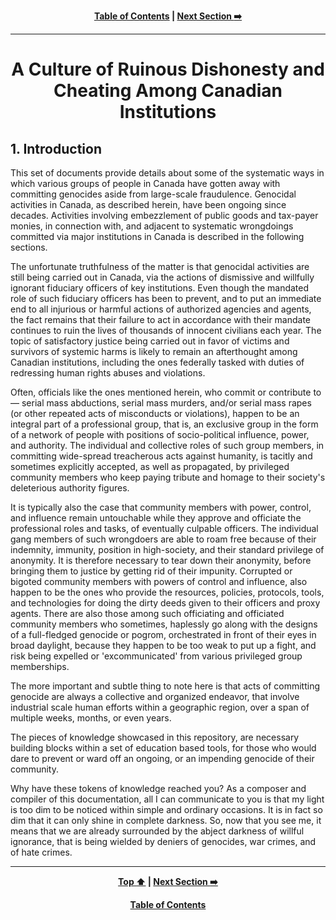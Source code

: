 <div align="center">
  
  **[Table of Contents][TOC] | [Next Section :arrow_right:][Next]**
  
  [Next]: ./02-0.md
  [TOC]: ./README.md#table-of-contents
  
</div>

---

<div align="center">
  <h1> A Culture of Ruinous Dishonesty and Cheating Among Canadian Institutions</h1>
</div>

## 1. Introduction

This set of documents provide details about some of the systematic ways in which various groups of people in Canada have gotten away with committing genocides aside from large-scale fraudulence. Genocidal activities in Canada, as described herein, have been ongoing since decades. Activities involving embezzlement of public goods and tax-payer monies, in connection with, and adjacent to systematic wrongdoings committed via major institutions in Canada is described in the following sections. 

The unfortunate truthfulness of the matter is that genocidal activities are still being carried out in Canada, via the actions of dismissive and willfully ignorant fiduciary officers of key institutions. Even though the mandated role of such fiduciary officers has been to prevent, and to put an immediate end to all injurious or harmful actions of authorized agencies and agents, the fact remains that their failure to act in accordance with their mandate continues to ruin the lives of thousands of innocent civilians each year. The topic of satisfactory justice being carried out in favor of victims and survivors of systemic harms is likely to remain an afterthought among Canadian institutions, including the ones federally tasked with duties of redressing human rights abuses and violations.

Often, officials like the ones mentioned herein, who commit or contribute to — serial mass abductions, serial mass murders, and/or serial mass rapes (or other repeated acts of misconducts or violations), happen to be an integral part of a professional group, that is, an exclusive group in the form of a network of people with positions of socio-political influence, power, and authority. The individual and collective roles of such group members, in committing wide-spread treacherous acts against humanity, is tacitly and sometimes explicitly accepted, as well as propagated, by privileged community members who keep paying tribute and homage to their society's deleterious authority figures. 

It is typically also the case that community members with power, control, and influence remain untouchable while they approve and officiate the professional roles and tasks, of eventually culpable officers. The individual gang members of such wrongdoers are able to roam free because of their indemnity, immunity, position in high-society, and their standard privilege of anonymity. It is therefore necessary to tear down their anonymity, before bringing them to justice by getting rid of their impunity. Corrupted or bigoted community members with powers of control and influence, also happen to be the ones who provide the resources, policies, protocols, tools, and technologies for doing the dirty deeds given to their officers and proxy agents. There are also those among such officiating and officiated community members who sometimes, haplessly go along with the designs of a full-fledged genocide or pogrom, orchestrated in front of their eyes in broad daylight, because they happen to be too weak to put up a fight, and risk being expelled or 'excommunicated' from various privileged group memberships.  

The more important and subtle thing to note here is that acts of committing genocide are always a collective and organized endeavor, that involve industrial scale human efforts within a geographic region, over a span of multiple weeks, months, or even years. 

The pieces of knowledge showcased in this repository, are necessary building blocks within a set of education based tools, for those who would dare to prevent or ward off an ongoing, or an impending genocide of their community.

Why have these tokens of knowledge reached you? As a composer and compiler of this documentation, all I can communicate to you is that my light is too dim to be noticed within simple and ordinary occasions. It is in fact so dim that it can only shine in complete darkness. So, now that you see me, it means that we are already surrounded by the abject darkness of willful ignorance, that is being wielded by deniers of genocides, war crimes, and of hate crimes.

---
<div align="center">
  
  **[Top :arrow_up:][Top] | [Next Section :arrow_right:][Next]** 
  
  **[Table of Contents][TOC]**

  [Top]: ./01-0.md#1-introduction
  [Next]: ./02-0.md
  [TOC]: ./README.md#table-of-contents
  
</div>